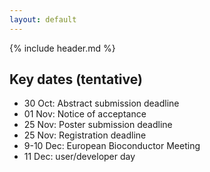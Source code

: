 ```yaml
---
layout: default
---
```


{% include header.md %}

## Key dates (tentative)
- 30 Oct: Abstract submission deadline
- 01 Nov: Notice of acceptance
- 25 Nov: Poster submission deadline
- 25 Nov: Registration deadline
- 9-10 Dec: European Bioconductor Meeting
- 11 Dec: user/developer day
